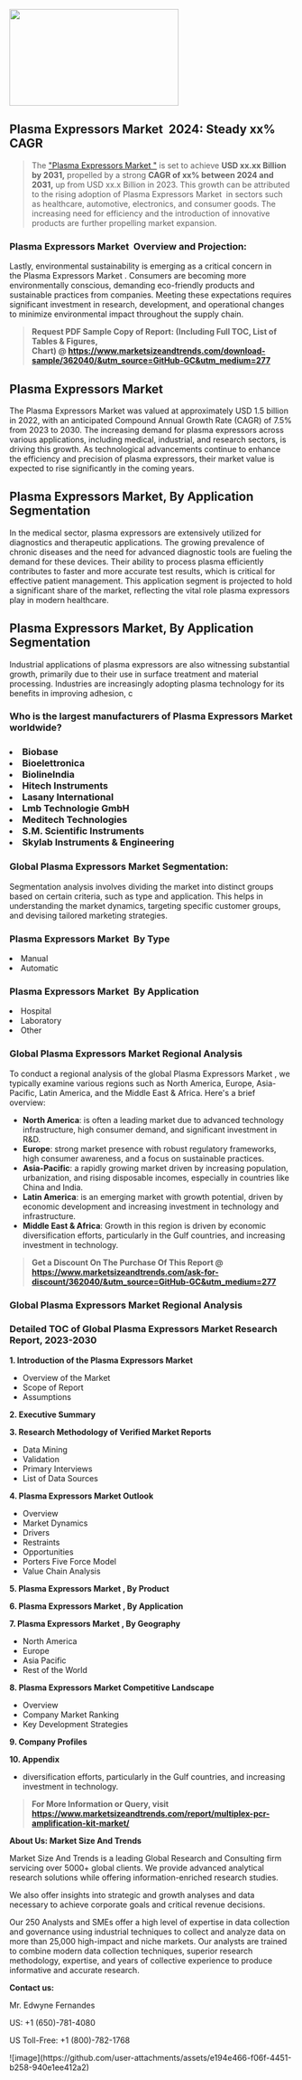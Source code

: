 <p><img class="alignnone size-medium wp-image-20088" src="https://ffe5etoiles.com/wp-content/uploads/2024/12/MST1-300x171.png" alt="" width="300" height="171" /></p><h2 id="ember46" class="ember-view reader-text-block__heading-2">Plasma Expressors Market &nbsp;2024: Steady&nbsp;xx% CAGR</h2><blockquote id="ember47" class="ember-view reader-text-block__blockquote">The&nbsp;<a class="app-aware-link " href="https://www.marketsizeandtrends.com/download-sample/362040/&utm_source=GitHub-GC&utm_medium=277" target="_blank" data-test-app-aware-link="">"Plasma Expressors Market "</a>&nbsp;is set to achieve&nbsp;<strong>USD&nbsp;xx.xx&nbsp;Billion by 2031,</strong>&nbsp;propelled by a strong&nbsp;<strong>CAGR of&nbsp;xx% between 2024 and 2031,</strong>&nbsp;up from USD xx.x Billion in 2023. This growth can be attributed to the rising adoption of&nbsp;Plasma Expressors Market &nbsp;in sectors such as healthcare, automotive, electronics, and consumer goods. The increasing need for efficiency and the introduction of innovative products are further propelling market expansion.</blockquote><h3 id="ember48" class="ember-view reader-text-block__heading-3">Plasma Expressors Market &nbsp;Overview and Projection:</h3><p id="ember49" class="ember-view reader-text-block__paragraph">Lastly, environmental sustainability is emerging as a critical concern in the&nbsp;Plasma Expressors Market . Consumers are becoming more environmentally conscious, demanding eco-friendly products and sustainable practices from companies. Meeting these expectations requires significant investment in research, development, and operational changes to minimize environmental impact throughout the supply chain.</p><blockquote id="ember50" class="ember-view reader-text-block__blockquote"><strong>Request PDF Sample Copy of Report: (Including Full TOC, List of Tables &amp; Figures, Chart)&nbsp;@&nbsp;<strong><a href="https://www.marketsizeandtrends.com/download-sample/362040/&utm_source=GitHub-GC&utm_medium=277" target="_blank">https://www.marketsizeandtrends.com/download-sample/362040/&utm_source=GitHub-GC&utm_medium=277</a></strong></strong></blockquote><h3 class=""> <h2>Plasma Expressors Market</h2><p>The Plasma Expressors Market was valued at approximately USD 1.5 billion in 2022, with an anticipated Compound Annual Growth Rate (CAGR) of 7.5% from 2023 to 2030. The increasing demand for plasma expressors across various applications, including medical, industrial, and research sectors, is driving this growth. As technological advancements continue to enhance the efficiency and precision of plasma expressors, their market value is expected to rise significantly in the coming years.</p><h2>Plasma Expressors Market, By Application Segmentation</h2><p>In the medical sector, plasma expressors are extensively utilized for diagnostics and therapeutic applications. The growing prevalence of chronic diseases and the need for advanced diagnostic tools are fueling the demand for these devices. Their ability to process plasma efficiently contributes to faster and more accurate test results, which is critical for effective patient management. This application segment is projected to hold a significant share of the market, reflecting the vital role plasma expressors play in modern healthcare.</p><h2>Plasma Expressors Market, By Application Segmentation</h2><p>Industrial applications of plasma expressors are also witnessing substantial growth, primarily due to their use in surface treatment and material processing. Industries are increasingly adopting plasma technology for its benefits in improving adhesion, c</h3><h3 id="" class="">Who is the largest manufacturers of&nbsp;Plasma Expressors Market  worldwide?</h3><h3 class=""></Li><Li>Biobase</Li><Li> Bioelettronica</Li><Li> BiolineIndia</Li><Li> Hitech Instruments</Li><Li> Lasany International</Li><Li> Lmb Technologie GmbH</Li><Li> Meditech Technologies</Li><Li> S.M. Scientific Instruments</Li><Li> Skylab Instruments & Engineering</h3><h3 id="ember53" class="ember-view reader-text-block__heading-3">Global&nbsp;Plasma Expressors Market  Segmentation:</h3><p id="ember54" class="ember-view reader-text-block__paragraph">Segmentation analysis involves dividing the market into distinct groups based on certain criteria, such as type and application. This helps in understanding the market dynamics, targeting specific customer groups, and devising tailored marketing strategies.</p><h3 id="" class="">Plasma Expressors Market &nbsp;By Type</h3><p></Li><Li>Manual</Li><Li> Automatic</p><h3 id="" class="">Plasma Expressors Market &nbsp;By Application</h3><p class=""></Li><Li>Hospital</Li><Li> Laboratory</Li><Li> Other</p><h3 id="ember62" class="ember-view reader-text-block__heading-3">Global Plasma Expressors Market  Regional Analysis</h3><p id="ember63" class="ember-view reader-text-block__paragraph">To conduct a regional analysis of the global Plasma Expressors Market , we typically examine various regions such as North America, Europe, Asia-Pacific, Latin America, and the Middle East &amp; Africa. Here's a brief overview:</p><ul><li><strong>North America</strong>: is often a leading market due to advanced technology infrastructure, high consumer demand, and significant investment in R&amp;D.</li><li><strong>Europe</strong>: strong market presence with robust regulatory frameworks, high consumer awareness, and a focus on sustainable practices.</li><li><strong>Asia-Pacific</strong>: a rapidly growing market driven by increasing population, urbanization, and rising disposable incomes, especially in countries like China and India.</li><li><strong>Latin America</strong>: is an emerging market with growth potential, driven by economic development and increasing investment in technology and infrastructure.</li><li><strong>Middle East &amp; Africa</strong>: Growth in this region is driven by economic diversification efforts, particularly in the Gulf countries, and increasing investment in technology.</li></ul><blockquote id="ember61" class="ember-view reader-text-block__blockquote"><strong>Get a Discount On The Purchase Of This Report @ <strong><a href="https://html-cleaner.com/" target="">https://www.marketsizeandtrends.com/ask-for-discount/362040/&utm_source=GitHub-GC&utm_medium=277</a></strong></strong></blockquote><h3 id="ember62" class="ember-view reader-text-block__heading-3">Global Plasma Expressors Market  Regional Analysis</h3><h3 id="" class="">Detailed TOC of Global Plasma Expressors Market  Research Report, 2023-2030</h3><p id="" class=""><strong>1. Introduction of the Plasma Expressors Market </strong></p><ul><li>Overview of the Market</li><li>Scope of Report</li><li>Assumptions</li></ul><p id="" class=""><strong>2. Executive Summary</strong></p><p id="" class=""><strong>3. Research Methodology of Verified Market Reports</strong></p><ul><li>Data Mining</li><li>Validation</li><li>Primary Interviews</li><li>List of Data Sources</li></ul><p id="" class=""><strong>4. Plasma Expressors Market  Outlook</strong></p><ul><li>Overview</li><li>Market Dynamics</li><li>Drivers</li><li>Restraints</li><li>Opportunities</li><li>Porters Five Force Model</li><li>Value Chain Analysis</li></ul><p id="" class=""><strong>5. Plasma Expressors Market , By Product</strong></p><p id="" class=""><strong>6. Plasma Expressors Market , By Application</strong></p><p id="" class=""><strong>7. Plasma Expressors Market , By Geography</strong></p><ul><li>North America</li><li>Europe</li><li>Asia Pacific</li><li>Rest of the World</li></ul><p id="" class=""><strong>8. Plasma Expressors Market  Competitive Landscape</strong></p><ul><li>Overview</li><li>Company Market Ranking</li><li>Key Development Strategies</li></ul><p id="" class=""><strong>9. Company Profiles</strong></p><p id="" class=""><strong>10. Appendix</strong></p><ul><li>diversification efforts, particularly in the Gulf countries, and increasing investment in technology.</li></ul><blockquote id="ember65" class="ember-view reader-text-block__blockquote"><strong>For More Information or Query, visit <strong><strong><a href="https://html-cleaner.com/" target="">https://www.marketsizeandtrends.com/report/multiplex-pcr-amplification-kit-market/</a></strong></strong></strong></blockquote><p id="" class=""><strong>About Us: Market Size And Trends</strong></p><p id="" class="">Market Size And Trends is a leading Global Research and Consulting firm servicing over 5000+ global clients. We provide advanced analytical research solutions while offering information-enriched research studies.</p><p id="" class="">We also offer insights into strategic and growth analyses and data necessary to achieve corporate goals and critical revenue decisions.</p><p id="" class="">Our 250 Analysts and SMEs offer a high level of expertise in data collection and governance using industrial techniques to collect and analyze data on more than 25,000 high-impact and niche markets. Our analysts are trained to combine modern data collection techniques, superior research methodology, expertise, and years of collective experience to produce informative and accurate research.</p><p id="" class=""><strong>Contact us:</strong></p><p id="" class="">Mr. Edwyne Fernandes</p><p id="" class="">US: +1 (650)-781-4080</p><p id="" class="">US Toll-Free: +1 (800)-782-1768</p>
![image](https://github.com/user-attachments/assets/e194e466-f06f-4451-b258-940e1ee412a2)
